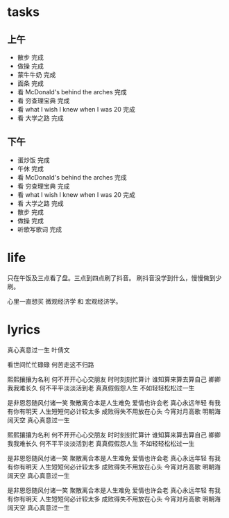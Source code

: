 # tasks
## 上午
* 散步 完成
* 做操 完成
* 蒙牛牛奶 完成
* 面条 完成
* 看 McDonald's behind the arches 完成
* 看 穷查理宝典 完成
* 看 what I wish I knew when I was 20 完成
* 看 大学之路 完成
## 下午
* 蛋炒饭 完成
* 午休 完成
* 看 McDonald's behind the arches 完成
* 看 穷查理宝典 完成
* 看 what I wish I knew when I was 20 完成
* 看 大学之路 完成
* 散步 完成
* 做操 完成
* 听歌写歌词 完成

# life
只在午饭及三点看了盘。三点到四点刷了抖音。
刷抖音没学到什么，慢慢做到少刷。

心里一直想买 微观经济学 和 宏观经济学。

# lyrics
真心真意过一生
  叶倩文

看世间忙忙碌碌
何苦走这不归路

熙熙攘攘为名利
何不开开心心交朋友
时时刻刻忙算计
谁知算来算去算自己
卿卿我我难长久
何不平平淡淡活到老
真真假假怨人生
不如轻轻松松过一生

是非恩怨随风付诸一笑
聚散离合本是人生难免
爱情也许会老
真心永远年轻
有我有你有明天
人生短短何必计较太多
成败得失不用放在心头
今宵对月高歌
明朝海阔天空
真心真意过一生

熙熙攘攘为名利
何不开开心心交朋友
时时刻刻忙算计
谁知算来算去算自己
卿卿我我难长久
何不平平淡淡活到老
真真假假怨人生
不如轻轻松松过一生

是非恩怨随风付诸一笑
聚散离合本是人生难免
爱情也许会老
真心永远年轻
有我有你有明天
人生短短何必计较太多
成败得失不用放在心头
今宵对月高歌
明朝海阔天空
真心真意过一生

是非恩怨随风付诸一笑
聚散离合本是人生难免
爱情也许会老
真心永远年轻
有我有你有明天
人生短短何必计较太多
成败得失不用放在心头
今宵对月高歌
明朝海阔天空
真心真意过一生
